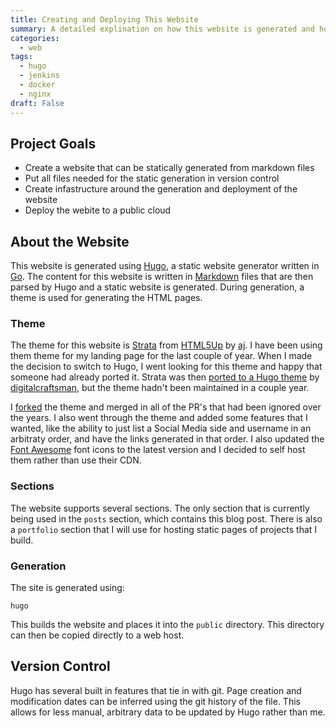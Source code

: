 ```yaml
---
title: Creating and Deploying This Website
summary: A detailed explination on how this website is generated and hosted. 
categories:
  - web
tags:
  - hugo 
  - jenkins
  - docker
  - nginx
draft: False
---
```


## Project Goals ##

* Create a website that can be statically generated from markdown files
* Put all files needed for the static generation in version control
* Create infastructure around the generation and deployment of the website
* Deploy the webite to a public cloud


## About the Website ##

This website is generated using [Hugo](https://gohugo.io), a static website generator written in [Go](https://golang.org/). The content for this website is written in [Markdown](https://daringfireball.net/projects/markdown/) files that are then parsed by Hugo and a static website is generated. During generation, a theme is used for generating the HTML pages.

### Theme ###

The theme for this website is [Strata](https://html5up.net/strata) from [HTML5Up](https://html5up.net/) by [aj](https://twitter.com/ajlkn). I have been using them theme for my landing page for the last couple of year. When I made the decision to switch to Hugo, I went looking for this theme and happy that someone had already ported it. Strata was then [ported to a Hugo theme](https://github.com/digitalcraftsman/hugo-strata-theme) by [digitalcraftsman](https://github.com/digitalcraftsman/), but the theme hadn't been maintained in a couple year. 

I [forked](https://github.com/alexnorell/hugo-strata-theme) the theme and merged in all of the PR's that had been ignored over the years. I also went through the theme and added some features that I wanted, like the ability to just list a Social Media side and username in an arbitraty order, and have the links generated in that order. I also updated the [Font Awesome](https://fontawesome.com/) font icons to the latest version and I decided to self host them rather than use their CDN.

### Sections ###

The website supports several sections. The only section that is currently being used in the `posts` section, which contains this blog post. There is also a `portfolio` section that I will use for hosting static pages of projects that I build.

### Generation ###

The site is generated using:

```shell
hugo
```

This builds the website and places it into the `public` directory. This directory can then be copied directly to a web host.

## Version Control ##

Hugo has several built in features that tie in with git. Page creation and modification dates can be inferred using the git history of the file. This allows for less manual, arbitrary data to be updated by Hugo rather than me.
